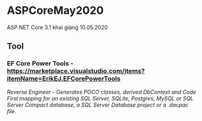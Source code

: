 # ASPCoreMay2020
ASP.NET Core 3.1 khai giảng 10.05.2020


## Tool
### EF Core Power Tools - https://marketplace.visualstudio.com/items?itemName=ErikEJ.EFCorePowerTools
*Reverse Engineer - Generates POCO classes, derived DbContext and Code First mapping for an existing SQL Server, SQLite, Postgres, MySQL or SQL Server Compact database, a SQL Server Database project or a .dacpac file.*
